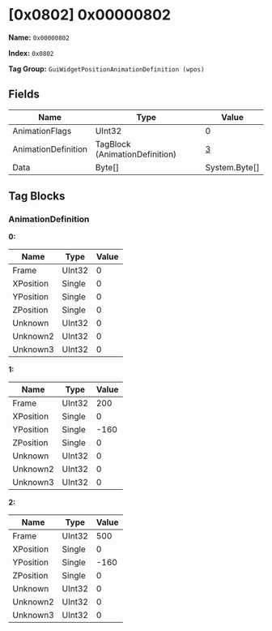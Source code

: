# [0x0802] 0x00000802

**Name:** ```0x00000802```

**Index:** ```0x0802```

**Tag Group:** ```GuiWidgetPositionAnimationDefinition (wpos)```

## Fields

Name	| Type	| Value
---	|---	|---	|
AnimationFlags	|UInt32	|0
AnimationDefinition	|TagBlock (AnimationDefinition)	|[3](#animationdefinition)
Data	|Byte[]	|System.Byte[]


## Tag Blocks

### AnimationDefinition

**0:**

Name	| Type	| Value
---	|---	|---	|
Frame	|UInt32	|0
XPosition	|Single	|0
YPosition	|Single	|0
ZPosition	|Single	|0
Unknown	|UInt32	|0
Unknown2	|UInt32	|0
Unknown3	|UInt32	|0


**1:**

Name	| Type	| Value
---	|---	|---	|
Frame	|UInt32	|200
XPosition	|Single	|0
YPosition	|Single	|-160
ZPosition	|Single	|0
Unknown	|UInt32	|0
Unknown2	|UInt32	|0
Unknown3	|UInt32	|0


**2:**

Name	| Type	| Value
---	|---	|---	|
Frame	|UInt32	|500
XPosition	|Single	|0
YPosition	|Single	|-160
ZPosition	|Single	|0
Unknown	|UInt32	|0
Unknown2	|UInt32	|0
Unknown3	|UInt32	|0


